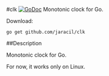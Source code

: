 #clk [![GoDoc](https://godoc.org/github.com/jaracil/clk?status.png)](https://godoc.org/github.com/jaracil/clk)
Monotonic clock for Go.

Download:
```shell
go get github.com/jaracil/clk
```

##Description

Monotonic clock for Go.

For now, it works only on Linux.

